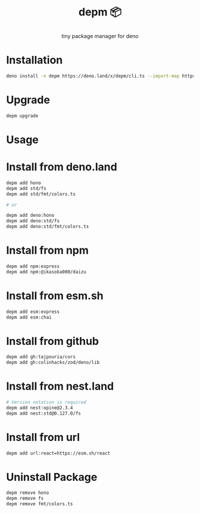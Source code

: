 <h1>
  <p align="center">
    depm 📦
  </p>
</h1>

<p align="center">
  tiny package manager for deno
</p>

# Installation
```sh
deno install -n depm https://deno.land/x/depm/cli.ts --import-map https://deno.land/x/depm/deno.json -A -f
```

# Upgrade
```sh
depm upgrade
```

# Usage
# Install from deno.land

```sh
depm add hono
depm add std/fs
depm add std/fmt/colors.ts

# or

depm add deno:hono
depm add deno:std/fs
depm add deno:std/fmt/colors.ts
```

# Install from npm

```sh
depm add npm:express
depm add npm:@ikasoba000/daizu
```

# Install from esm.sh

```sh
depm add esm:express
depm add esm:chai
```

# Install from github

```sh
depm add gh:tajpouria/cors
depm add gh:colinhacks/zod/deno/lib
```

# Install from nest.land

```sh
# Version notation is required
depm add nest:opine@2.3.4
depm add nest:std@0.127.0/fs
```

# Install from url

```sh
depm add url:react=https://esm.sh/react
```

# Uninstall Package
```sh
depm remove hono
depm remove fs
depm remove fmt/colors.ts
```